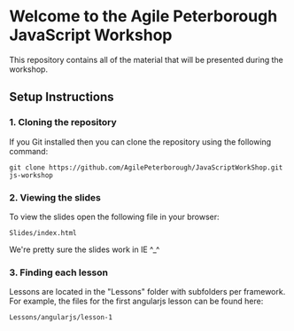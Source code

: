 # Welcome to the Agile Peterborough JavaScript Workshop

This repository contains all of the material that will be presented during the workshop.

## Setup Instructions

### 1. Cloning the repository

If you Git installed then you can clone the repository using the following command:

```
git clone https://github.com/AgilePeterborough/JavaScriptWorkShop.git js-workshop
```

### 2. Viewing the slides

To view the slides open the following file in your browser:

```
Slides/index.html
```

We're pretty sure the slides work in IE ^_^

### 3. Finding each lesson

Lessons are located in the "Lessons" folder with subfolders per framework. For example, the files for the first angularjs lesson can be found here:

```
Lessons/angularjs/lesson-1
```
